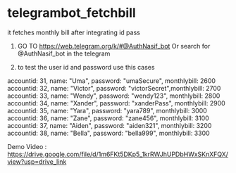 # telegrambot_fetchbill
it fetches monthly bill after integrating id pass

1. GO TO  https://web.telegram.org/k/#@AuthNasif_bot
Or search for @AuthNasif_bot in the telegram 

2. to test the user id and password  use this cases 

accountid: 31, name: "Uma",     password: "umaSecure",   monthlybill: 2600
accountid: 32, name: "Victor",  password: "victorSecret",monthlybill: 2700
accountid: 33, name: "Wendy",   password: "wendy123",    monthlybill: 2800
accountid: 34, name: "Xander",  password: "xanderPass",  monthlybill: 2900
accountid: 35, name: "Yara",    password: "yara789",     monthlybill: 3000
accountid: 36, name: "Zane",    password: "zane456",     monthlybill: 3100
accountid: 37, name: "Aiden",   password: "aiden321",    monthlybill: 3200
accountid: 38, name: "Bella",   password: "bella999",    monthlybill: 3300

Demo Video :
https://drive.google.com/file/d/1m6FKt5DKp5_1krRWJhUPDbHWxSKnXFQX/view?usp=drive_link
